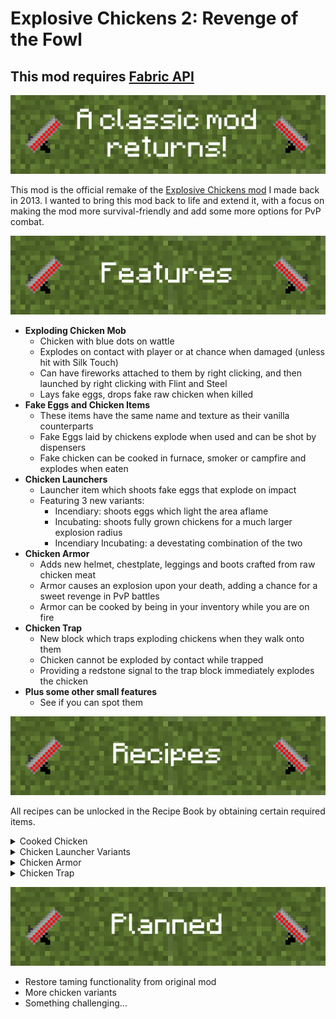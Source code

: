 # Explosive Chickens 2: Revenge of the Fowl

## This mod requires [Fabric API](https://www.curseforge.com/minecraft/mc-mods/fabric-api)

![A classic mod returns](./media/misc/banner_top.png)

This mod is the official remake of the [Explosive Chickens mod](https://www.planetminecraft.com/mod/minecraftforge-explosive-chickens-152/) I made back in 2013. I wanted to bring this mod back to life and extend it, with a focus on making the mod more survival-friendly and add some more options for PvP combat.

![Features](./media/misc/banner_features.png)

- **Exploding Chicken Mob**
  - Chicken with blue dots on wattle
  - Explodes on contact with player or at chance when damaged (unless hit with Silk Touch)
  - Can have fireworks attached to them by right clicking, and then launched by right clicking with Flint and Steel
  - Lays fake eggs, drops fake raw chicken when killed
- **Fake Eggs and Chicken Items**
  - These items have the same name and texture as their vanilla counterparts
  - Fake Eggs laid by chickens explode when used and can be shot by dispensers
  - Fake chicken can be cooked in furnace, smoker or campfire and explodes when eaten
- **Chicken Launchers**
  - Launcher item which shoots fake eggs that explode on impact
  - Featuring 3 new variants:
    - Incendiary: shoots eggs which light the area aflame
    - Incubating: shoots fully grown chickens for a much larger explosion radius
    - Incendiary Incubating: a devestating combination of the two
- **Chicken Armor**
  - Adds new helmet, chestplate, leggings and boots crafted from raw chicken meat
  - Armor causes an explosion upon your death, adding a chance for a sweet revenge in PvP battles
  - Armor can be cooked by being in your inventory while you are on fire
- **Chicken Trap**
  - New block which traps exploding chickens when they walk onto them
  - Chicken cannot be exploded by contact while trapped
  - Providing a redstone signal to the trap block immediately explodes the chicken
- **Plus some other small features**
  - See if you can spot them

![Recipes](./media/misc/banner_recipes.png)

All recipes can be unlocked in the Recipe Book by obtaining certain required items.

<details>
<summary>Cooked Chicken</summary>

### Furnace/Smoker/Campfire

![Cooked Chicken Recipe](./media/misc/recipe_cooked_chicken.png)

</details>

<details>
<summary>Chicken Launcher Variants</summary>

### Normal Launcher

![Launcher Recipe](./media/misc/recipe_launcher.png)

### Incendiary Launcher

![Incendiary Launcher Recipe](./media/misc/recipe_incin_launcher.png)

### Incubating Launcher

![Incubating Launcher Recipe](./media/misc/recipe_incub_launcher.png)

### Incendiary Incubating Launcher

![Incendiary Incubating Launcher Recipe](./media/misc/recipe_incin_incub_launcher.png)

</details>

<details>
<summary>Chicken Armor</summary>

### Chicken Helmet

![Helmet Recipe](./media/misc/recipe_helmet.png)

### Chicken Chestplate

![Chestplate Recipe](./media/misc/recipe_chestplate.png)

### Chicken Leggings

![Leggings Recipe](./media/misc/recipe_leggings.png)

### Chicken Boots

![Boots Recipe](./media/misc/recipe_boots.png)

</details>

<details>
<summary>Chicken Trap</summary>

![Chicken Trap Recipe](./media/misc/recipe_trap.png)

</details>

![Planned](./media/misc/banner_planned.png)

- Restore taming functionality from original mod
- More chicken variants
- Something challenging...
